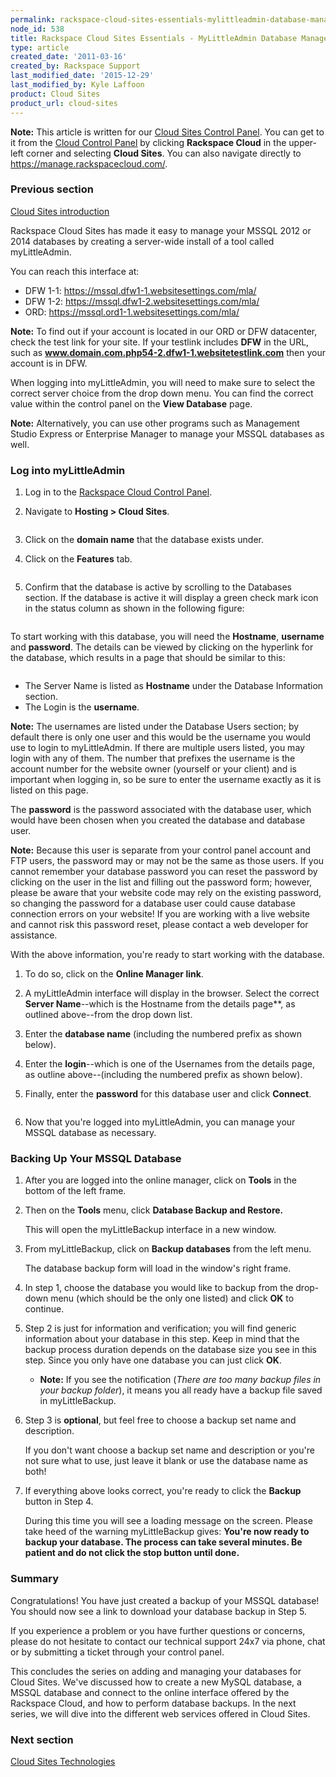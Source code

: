 ```yaml
---
permalink: rackspace-cloud-sites-essentials-mylittleadmin-database-management-interface/
node_id: 538
title: Rackspace Cloud Sites Essentials - MyLittleAdmin Database Management Interface
type: article
created_date: '2011-03-16'
created_by: Rackspace Support
last_modified_date: '2015-12-29'
last_modified_by: Kyle Laffoon
product: Cloud Sites
product_url: cloud-sites
---
```


**Note:** This article is written for our [Cloud Sites Control Panel](https://manage.rackspacecloud.com/). You can get to it from the [Cloud Control Panel](https://mycloud.rackspace.com) by clicking **Rackspace Cloud** in the upper-left corner and selecting **Cloud Sites**. You can also navigate directly to <https://manage.rackspacecloud.com/>.

### Previous section

[Cloud Sites introduction](/how-to/cloud-sites)

Rackspace Cloud Sites has made it easy to manage your MSSQL 2012 or
2014 databases by creating a server-wide install of a tool called
myLittleAdmin.

You can reach this interface at:

-   DFW 1-1: <https://mssql.dfw1-1.websitesettings.com/mla/>
-   DFW 1-2: <https://mssql.dfw1-2.websitesettings.com/mla/>
-   ORD: <https://mssql.ord1-1.websitesettings.com/mla/>

**Note:** To find out if your account is located in our ORD or DFW
datacenter, check the test link for your site. If your testlink includes
**DFW** in the URL, such as **www.domain.com.php54-2.dfw1-1.websitetestlink.com** then your account is
in DFW.

When logging into myLittleAdmin, you will need to make sure to select
the correct server choice from the drop down menu. You can find the
correct value within the control panel on the **View Database** page.

**Note:** Alternatively, you can use other programs such as Management
Studio Express or Enterprise Manager to manage your MSSQL databases as
well.

### Log into myLittleAdmin

1.  Log in to the [Rackspace Cloud Control Panel](http://manage.rackspacecloud.com).
2.  Navigate to **Hosting > Cloud Sites**.

    <img src="{% asset_path cloud-sites/rackspace-cloud-sites-essentials-mylittleadmin-database-management-interface/hosting_0.png %}" alt="" />

3.  Click on the **domain name** that the database exists under.
4.  Click on the **Features** tab.

    <img src="{% asset_path cloud-sites/rackspace-cloud-sites-essentials-mylittleadmin-database-management-interface/sites_tabs.png %}" alt="" />

5.  Confirm that the database is active by scrolling to
    the Databases section. If the database is active it will display a
    green check mark icon in the status column as shown in the following
    figure:

    <img src="{% asset_path cloud-sites/rackspace-cloud-sites-essentials-mylittleadmin-database-management-interface/sites_dblist_0.png %}" alt="" />

To start working with this database, you will need the **Hostname**,
**username** and **password**. The details can be viewed by clicking on
the hyperlink for the database, which results in a page that should be
similar to this:

<img src="{% asset_path cloud-sites/rackspace-cloud-sites-essentials-mylittleadmin-database-management-interface/dbinfo_0.png %}" alt="" />

-   The Server Name is listed as **Hostname** under
    the Database Information section.
-   The Login is the **username**.

**Note:** The usernames are listed under the Database Users section; by
default there is only one user and this would be the username you would
use to login to myLittleAdmin. If there are multiple users listed, you
may login with any of them. The number that prefixes the username is the
account number for the website owner (yourself or your client)
and is important when logging in, so be sure to enter the username
exactly as it is listed on this page.

The **password** is the password associated with the database user,
which would have been chosen when you created the database and database
user.

**Note:** Because this user is separate from your control panel account
and FTP users, the password may or may not be the same as those users.
If you cannot remember your database password you can reset the password
by clicking on the user in the list and filling out the password form;
however, please be aware that your website code may rely on the existing
password, so changing the password for a database user could cause
database connection errors on your website! If you are working with a
live website and cannot risk this password reset, please contact a web
developer for assistance.

With the above information, you're ready to start working with the
database.

1.  To do so, click on the **Online Manager link**.
2.  A myLittleAdmin interface will display in the browser. Select the
    correct **Server Name**--which is the Hostname from the details
    page**, as outlined above--from the drop down list.
3.  Enter the **database name** (including the numbered prefix as
    shown below).
4.  Enter the **login**--which is one of the Usernames from the details
    page, as outline above--(including the numbered prefix as
    shown below).
5.  Finally, enter the **password** for this database user and
    click **Connect**.

    <img src="{% asset_path cloud-sites/rackspace-cloud-sites-essentials-mylittleadmin-database-management-interface/dblogin_0.png %}" alt="" />

6.  Now that you're logged into myLittleAdmin, you can manage your MSSQL
    database as necessary.

### Backing Up Your MSSQL Database

1.  After you are logged into the online manager, click on **Tools** in
    the bottom of the left frame.

2.  Then on the **Tools** menu, click **Database Backup and Restore.**

    This will open the myLittleBackup interface in a new window.

3.  From myLittleBackup, click on **Backup databases** from the left
    menu.

    The database backup form will load in the window's right frame.

4.  In step 1, choose the database you would like to backup from the
    drop-down menu (which should be the only one listed) and click **OK** to
    continue.

5.  Step 2 is just for information and verification; you will find
    generic information about your database in this step. Keep in mind
    that the backup process duration depends on the database size you
    see in this step. Since you only have one database you can just
    click **OK**.
    -   **Note:** If you see the notification (*There are too many
        backup files in your backup folder*), it means you all ready
        have a backup file saved in myLittleBackup.

6.  Step 3 is **optional**, but feel free to choose a backup set name
    and description.

    If you don't want choose a backup set name and description or you're
    not sure what to use, just leave it blank or use the database name
    as both!

7.  If everything above looks correct, you're ready to click
    the **Backup** button in Step 4.

    During this time you will see a loading message on the screen.
    Please take heed of the warning myLittleBackup gives: **You're now
    ready to backup your database. The process can take several minutes.
    Be patient and do not click the stop button until done.**

### Summary

Congratulations! You have just created a backup of your MSSQL database!
You should now see a link to download your database backup in Step 5.

If you experience a problem or you have further questions or concerns,
please do not hesitate to contact our technical support 24x7 via phone,
chat or by submitting a ticket through your control panel.

This concludes the series on adding and managing your databases for
Cloud Sites. We've discussed how to create a new MySQL database, a MSSQL
database and connect to the online interface offered by the Rackspace
Cloud, and how to perform database backups. In the next series, we will
dive into the different web services offered in Cloud Sites.

### Next section

[Cloud Sites Technologies](/how-to/rackspace-cloud-sites-essentials-cloud-sites-technologies)
